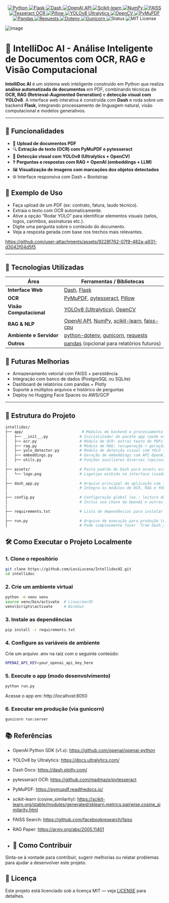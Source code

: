 <p align="center">

  <!-- Linguagem principal -->
  <a href="https://www.python.org/">
    <img src="https://img.shields.io/badge/-Python-3776AB?style=flat-square&logo=python&logoColor=white" alt="Python" />
  </a>

  <!-- Frameworks Web -->
  <a href="https://flask.palletsprojects.com/">
    <img src="https://img.shields.io/badge/-Flask-000000?style=flat-square&logo=flask&logoColor=white" alt="Flask" />
  </a>
  <a href="https://dash.plotly.com/">
    <img src="https://img.shields.io/badge/-Dash-1E1E1E?style=flat-square&logo=plotly&logoColor=white" alt="Dash" />
  </a>

  <!-- IA / LLMs -->
  <a href="https://platform.openai.com/">
    <img src="https://img.shields.io/badge/-OpenAI-412991?style=flat-square&logo=openai&logoColor=white" alt="OpenAI API" />
  </a>

  <!-- NLP e Vetorização -->
  <a href="https://scikit-learn.org/">
    <img src="https://img.shields.io/badge/-Scikit--Learn-F7931E?style=flat-square&logo=scikit-learn&logoColor=white" alt="Scikit-learn" />
  </a>
  <a href="https://numpy.org/">
    <img src="https://img.shields.io/badge/-NumPy-013243?style=flat-square&logo=numpy&logoColor=white" alt="NumPy" />
  </a>
  <a href="https://github.com/facebookresearch/faiss">
    <img src="https://img.shields.io/badge/-FAISS-005571?style=flat-square&logo=facebook&logoColor=white" alt="FAISS" />
  </a>

  <!-- OCR e Visão Computacional -->
  <a href="https://pypi.org/project/pytesseract/">
    <img src="https://img.shields.io/badge/-Tesseract%20OCR-5A4FCF?style=flat-square&logo=tesseract&logoColor=white" alt="Tesseract OCR" />
  </a>
  <a href="https://pillow.readthedocs.io/">
    <img src="https://img.shields.io/badge/-Pillow-7A4F87?style=flat-square&logo=python&logoColor=white" alt="Pillow" />
  </a>
  <a href="https://github.com/ultralytics/ultralytics">
    <img src="https://img.shields.io/badge/-YOLOv8-00FFFF?style=flat-square&logo=github&logoColor=black" alt="YOLOv8 Ultralytics" />
  </a>
  <a href="https://opencv.org/">
    <img src="https://img.shields.io/badge/-OpenCV-5C3EE8?style=flat-square&logo=opencv&logoColor=white" alt="OpenCV" />
  </a>

  <!-- Leitura de PDFs -->
  <a href="https://pymupdf.readthedocs.io/">
    <img src="https://img.shields.io/badge/-PyMuPDF-005F6A?style=flat-square&logo=readthedocs&logoColor=white" alt="PyMuPDF" />
  </a>

  <!-- Manipulação e Requests -->
  <a href="https://pandas.pydata.org/">
    <img src="https://img.shields.io/badge/-Pandas-150458?style=flat-square&logo=pandas&logoColor=white" alt="Pandas" />
  </a>
  <a href="https://requests.readthedocs.io/">
    <img src="https://img.shields.io/badge/-Requests-20232A?style=flat-square&logo=python&logoColor=white" alt="Requests" />
  </a>

  <!-- Variáveis de Ambiente -->
  <a href="https://pypi.org/project/python-dotenv/">
    <img src="https://img.shields.io/badge/-Dotenv-ECD53F?style=flat-square&logo=python&logoColor=black" alt="Dotenv" />
  </a>

  <!-- Servidor de Produção -->
  <a href="https://gunicorn.org/">
    <img src="https://img.shields.io/badge/-Gunicorn-499848?style=flat-square&logo=linux&logoColor=white" alt="Gunicorn" />
  </a>

  <!-- Status do projeto -->
  <img src="https://img.shields.io/badge/status-em%20desenvolvimento-yellow?style=flat-square" alt="Status" />

  <!-- Licença -->
  <img src="https://img.shields.io/badge/license-MIT-blue?style=flat-square" alt="MIT License" />

</p>

![image](https://github.com/user-attachments/assets/c14e3353-47cb-44d3-82f8-da2936298937)

# 🧠 IntelliDoc AI - Análise Inteligente de Documentos com OCR, RAG e Visão Computacional
**IntelliDoc AI** é um sistema web inteligente construído em Python que realiza **análise automatizada de documentos** em PDF, combinando técnicas de **OCR, RAG (Retrieval-Augmented Generation)** e **detecção visual com YOLOv8**. A interface web interativa é construída com **Dash** e roda sobre um backend **Flask**, integrando processamento de linguagem natural, visão computacional e modelos generativos.

---

## 🚀 Funcionalidades

- 📄 **Upload de documentos PDF**
- 🔍 **Extração de texto (OCR) com PyMuPDF e pytesseract**
- 🎯 **Detecção visual com YOLOv8 (Ultralytics + OpenCV)**
- ❓ **Perguntas e respostas com RAG + OpenAI (embeddings + LLM)**
- 🖼️ **Visualização de imagens com marcações dos objetos detectados**
- 🌐 Interface responsiva com Dash + Bootstrap

## 🧪 Exemplo de Uso
- Faça upload de um PDF (ex: contrato, fatura, laudo técnico).
- Extraia o texto com OCR automaticamente.
- Ative a opção “Rodar YOLO” para identificar elementos visuais (selos, logos, carimbos, assinaturas etc.).
- Digite uma pergunta sobre o conteúdo do documento.
- Veja a resposta gerada com base nos trechos mais relevantes.

https://github.com/user-attachments/assets/9228f762-07f9-482a-a931-d3042f04d5f5

---

## 🧰 Tecnologias Utilizadas

| Área                     | Ferramentas / Bibliotecas                                                  |
|--------------------------|----------------------------------------------------------------------------|
| **Interface Web**        | [Dash](https://dash.plotly.com/), [Flask](https://flask.palletsprojects.com/) |
| **OCR**                  | [PyMuPDF](https://pymupdf.readthedocs.io/), [pytesseract](https://github.com/madmaze/pytesseract), [Pillow](https://python-pillow.org/) |
| **Visão Computacional**  | [YOLOv8 (Ultralytics)](https://docs.ultralytics.com/), [OpenCV](https://opencv.org/) |
| **RAG & NLP**            | [OpenAI API](https://platform.openai.com/), [NumPy](https://numpy.org/), [scikit-learn](https://scikit-learn.org/), [faiss-cpu](https://github.com/facebookresearch/faiss) |
| **Ambiente e Servidor**  | [python-dotenv](https://pypi.org/project/python-dotenv/), [gunicorn](https://gunicorn.org/), [requests](https://requests.readthedocs.io/en/latest/) |
| **Outros**               | [pandas](https://pandas.pydata.org/) (opcional para relatórios futuros) |

## 🧠 Futuras Melhorias
- Armazenamento vetorial com FAISS + persistência
- Integração com banco de dados (PostgreSQL ou SQLite)
- Dashboard de relatórios com pandas + Plotly
- Suporte a múltiplos arquivos e histórico de perguntas
- Deploy no Hugging Face Spaces ou AWS/GCP

---

## 📁 Estrutura do Projeto
```bash
intellidoc/
├── app/                          # Módulos de backend e processamento (OCR, RAG, YOLO, embeddings, etc.)
│   ├── __init__.py              # Inicializador do pacote app (pode estar vazio)
│   ├── ocr.py                   # Módulo de OCR: extrai texto de PDFs usando PyMuPDF e pytesseract
│   ├── rag.py                   # Módulo de RAG: recuperação + geração com embeddings e OpenAI
│   ├── yolo_detector.py         # Módulo de detecção visual com YOLO (Ultralytics + OpenCV)
│   ├── embeddings.py            # Geração de embeddings com API OpenAI (modelo text-embedding-3)
│   ├── utils.py                 # Funções auxiliares diversas (opcional)
│
├── assets/                      # Pasta padrão do Dash para assets estáticos (imagens, CSS, etc.)
│   └── logo.png                 # Logotipo exibido na interface (usado com `html.Img`)
│
├── dash_app.py                  # Arquivo principal da aplicação com layout e callbacks do Dash
│                                # Integra os módulos de OCR, RAG e YOLO e define a interface do usuário
│
├── config.py                    # Configuração global (ex.: leitura de variáveis de ambiente)
│                                # Inclui sua chave da OpenAI e outras configurações
│
├── requirements.txt             # Lista de dependências para instalar o ambiente (pip install -r)
│
├── run.py                       # Arquivo de execução para produção (ex: via gunicorn)
│                                # Pode simplesmente fazer `from dash_app import server`
```

## 🛠️ Como Executar o Projeto Localmente

### 1. Clone o repositório

```bash
git clone https://github.com/LeviLucena/IntellidocAI.git
cd intellidoc
```

### 2. Crie um ambiente virtual

```bash
python -m venv venv
source venv/bin/activate  # Linux/macOS
venv\Scripts\activate     # Windows
```

### 3. Instale as dependências

```bash
pip install -r requirements.txt
```

### 4. Configure as variáveis de ambiente
Crie um arquivo .env na raiz com o seguinte conteúdo:

```bash
OPENAI_API_KEY=your_openai_api_key_here
```

### 5. Execute o app (modo desenvolvimento)

```bash
python run.py
```

Acesse o app em: http://localhost:8050

### 6. Executar em produção (via gunicorn)

```bash
gunicorn run:server
```

## 📚 Referências

- OpenAI Python SDK (v1.x): https://github.com/openai/openai-python
- YOLOv8 by Ultralytics: https://docs.ultralytics.com/
- Dash Docs: https://dash.plotly.com/
- pytesseract OCR: https://github.com/madmaze/pytesseract
- PyMuPDF: https://pymupdf.readthedocs.io/
- scikit-learn (cosine_similarity): https://scikit-learn.org/stable/modules/generated/sklearn.metrics.pairwise.cosine_similarity.html
- FAISS Search: https://github.com/facebookresearch/faiss
- RAG Paper: https://arxiv.org/abs/2005.11401

- ## 🤝 Como Contribuir
Sinta-se à vontade para contribuir, sugerir melhorias ou relatar problemas para ajudar a desenvolver este projeto.

## 📄 Licença
Este projeto está licenciado sob a licença MIT — veja [LICENSE](https://github.com/github/gitignore/blob/main/LICENSE) para detalhes.
